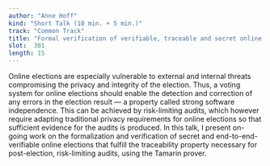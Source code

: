 ```yaml
---
author: "Anne Hoff"
kind: "Short Talk (10 min. + 5 min.)"
track: "Common Track"
title: "Formal verification of verifiable, traceable and secret online elections"
slot:  301
length: 15
---
```


Online elections are especially vulnerable to external and internal threats compromising the privacy and integrity of the election. Thus, a voting system for online elections should enable the detection and correction of any errors in the election result — a property called strong software independence.
This can be achieved by risk-limiting audits, which however require adapting traditional privacy requirements for online elections so that sufficient evidence for the audits is produced.
In this talk, I present on-going work on the formalization and verification of secret and end-to-end-verifiable online elections that fulfill the traceability property necessary for post-election, risk-limiting audits, using the Tamarin prover.
